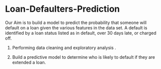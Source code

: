 # Loan-Defaulters-Prediction

Our Aim is to build a model to predict the probability that someone will default on a loan given the various features in the
data set. A default is identified by a loan status listed as in default, over 30 days late, or charged off.

1) Performing data cleaning and exploratory analysis .

2) Build a predictive model to determine who is likely to default if they are extended a loan. 

